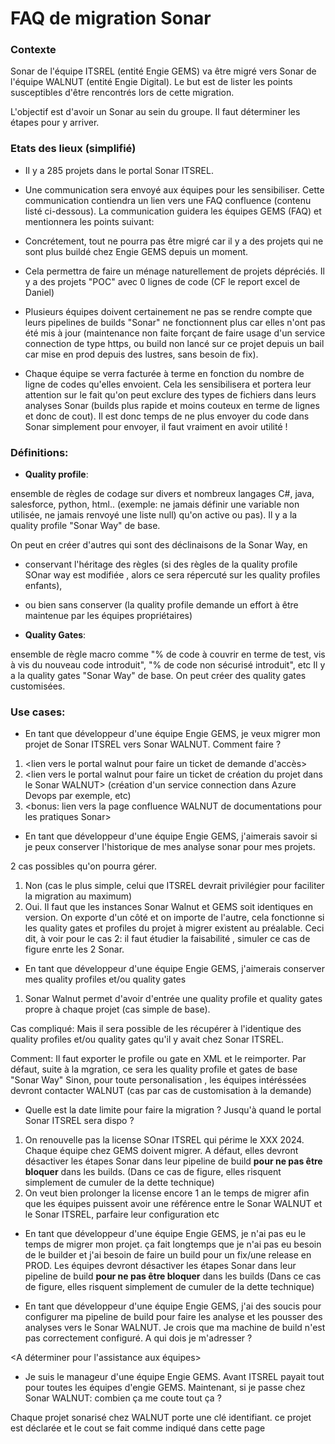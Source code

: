 # FAQ de migration Sonar

### Contexte

Sonar de l'équipe ITSREL (entité Engie GEMS) va être migré vers Sonar de l'équipe WALNUT (entité Engie Digital). Le but est de lister les points susceptibles d'être rencontrés lors de cette migration.

L'objectif est d'avoir un Sonar au sein du groupe. Il faut déterminer les étapes pour y arriver.

### Etats des lieux (simplifié)

- Il y a 285 projets dans le portal Sonar ITSREL.

- Une communication sera envoyé aux équipes pour les sensibiliser. Cette communication contiendra un lien vers une FAQ confluence (contenu listé ci-dessous).
La communication guidera les équipes GEMS (FAQ) et mentionnera les points suivant:

- Concrétement, tout ne pourra pas être migré car il y a des projets qui ne sont plus buildé chez Engie GEMS depuis un moment. 

- Cela permettra de faire un ménage naturellement de projets dépréciés.
Il y a des projets "POC" avec 0 lignes de code (CF le report  excel de Daniel)

- Plusieurs équipes doivent certainement ne pas se rendre compte que leurs pipelines de builds "Sonar" ne fonctionnent plus car elles n'ont pas été mis à jour (maintenance non faite forçant de faire usage d'un service connection de type https, ou build non lancé sur ce projet depuis un bail car mise en prod depuis des lustres, sans besoin de fix).

- Chaque équipe se verra facturée à terme en fonction du nombre de ligne de codes qu'elles envoient. Cela les sensibilisera et portera leur attention sur le fait qu'on peut exclure des types de fichiers dans leurs analyses Sonar (builds plus rapide et moins couteux en terme de lignes et donc de cout). Il est donc temps de ne plus envoyer du code dans Sonar simplement pour envoyer, il faut vraiment en avoir utilité !


### Définitions:

- **Quality profile**:

ensemble de règles de codage sur divers et nombreux langages C#, java, salesforce, python, html.. (exemple: ne jamais définir une variable non utilisée, ne jamais renvoyé une liste null) qu'on active ou pas).
Il y a la quality profile "Sonar Way" de base. 

On peut en créer d'autres qui sont des déclinaisons de la Sonar Way, en
- conservant l'héritage des règles (si des règles de la quality profile SOnar way est modifiée , alors ce sera répercuté sur les quality profiles enfants), 
- ou bien sans conserver (la quality profile demande un effort à être maintenue par les équipes propriétaires)

- **Quality Gates**:

ensemble de règle macro comme "% de code à couvrir en terme de test, vis à vis du nouveau code introduit", "% de code non sécurisé introduit", etc
Il y a la quality gates "Sonar Way" de base. On peut créer des quality gates customisées.

### Use cases:

- En tant que développeur d'une équipe Engie GEMS, je veux migrer mon projet de Sonar ITSREL vers Sonar WALNUT.
Comment faire ?

1. <lien vers le portal walnut pour faire un ticket de demande d'accès>
2. <lien vers le portal walnut pour faire un ticket de création du projet dans le Sonar WALNUT> (création d'un service connection dans Azure Devops par exemple, etc)
3. <bonus: lien vers la page confluence WALNUT de documentations pour les pratiques Sonar>


- En tant que développeur d'une équipe Engie GEMS, j'aimerais savoir si je peux conserver l'historique de mes analyse sonar pour mes projets.


2 cas possibles qu'on pourra gérer.

1. Non (cas le plus simple, celui que ITSREL devrait privilégier pour faciliter la migration au maximum)
2. Oui. Il faut que les instances Sonar Walnut et GEMS soit identiques en version. On exporte d'un côté et on importe de l'autre, cela fonctionne si les quality gates et profiles du projet à migrer existent au préalable. Ceci dit, à voir pour le cas 2: il faut étudier la faisabilité , simuler ce cas de figure enrte les 2 Sonar.


- En tant que développeur d'une équipe Engie GEMS, j'aimerais conserver mes quality profiles et/ou quality gates
  
1. Sonar Walnut permet d'avoir  d'entrée une quality profile et quality gates propre à chaque projet (cas simple de base).

Cas compliqué: Mais il sera possible de les récupérer à l'identique des quality profiles et/ou quality gates qu'il y avait chez Sonar ITSREL.

Comment: Il faut exporter le profile ou gate en XML et le reimporter.
Par défaut, suite à la mgration, ce sera les quality profile et gates de base "Sonar Way"
Sinon, pour toute personalisation , les équipes intéréssées devront contacter WALNUT (cas par cas de customisation à la demande)

- Quelle est la date limite pour faire la migration ? Jusqu'à quand le portal Sonar ITSREL sera dispo ?


1. On renouvelle pas la license SOnar ITSREL qui périme le XXX 2024. 
Chaque équipe chez GEMS doivent migrer. A défaut, elles devront désactiver les étapes Sonar dans leur pipeline de build **pour ne pas être bloquer** dans les builds. (Dans ce cas de figure, elles risquent simplement de cumuler de la dette technique)
2. On veut bien prolonger la license encore 1 an le temps de migrer afin que les équipes puissent avoir une référence entre le Sonar WALNUT et le Sonar ITSREL, parfaire leur configuration etc

- En tant que développeur d'une équipe Engie GEMS, je n'ai pas eu le temps de migrer mon projet. ça fait longtemps que je n'ai pas eu besoin de le builder et j'ai besoin de faire un build pour un fix/une release en PROD.
Les équipes devront désactiver les étapes Sonar dans leur pipeline de build **pour ne pas être bloquer** dans les builds (Dans ce cas de figure, elles risquent simplement de cumuler de la dette technique)

- En tant que développeur d'une équipe Engie GEMS, j'ai des soucis pour configurer ma pipeline de build pour  faire les analyse et les pousser des analyses vers le Sonar WALNUT. Je crois que ma machine de build n'est pas correctement configuré. A qui dois je m'adresser ?

<A déterminer pour l'assistance aux équipes>

- Je suis le manageur d'une équipe Engie GEMS. Avant ITSREL payait tout pour toutes les équipes d'engie GEMS. Maintenant, si je passe chez Sonar WALNUT: combien ça me coute tout ça ?
  
Chaque projet sonarisé chez WALNUT porte une clé identifiant. ce projet est déclarée et le cout se fait comme indiqué dans cette page <mettre le lien de la page ici>




